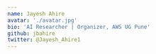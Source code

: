 ```yaml
---
name: Jayesh Ahire
avatar: './avatar.jpg'
bio: 'AI Researcher | Organizer, AWS UG Pune'
github: jbahire
twitter: @Jayesh_Ahire1
---
```

